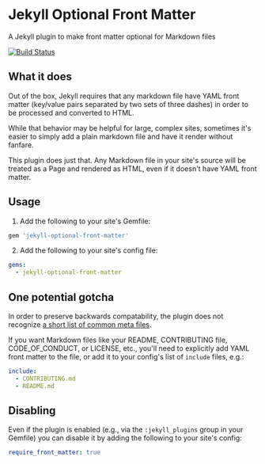 # Jekyll Optional Front Matter

A Jekyll plugin to make front matter optional for Markdown files

[![Build Status](https://travis-ci.org/benbalter/jekyll-optional-front-matter.svg?branch=master)](https://travis-ci.org/benbalter/jekyll-optional-front-matter)

## What it does

Out of the box, Jekyll requires that any markdown file have YAML front matter (key/value pairs separated by two sets of three dashes) in order to be processed and converted to HTML.

While that behavior may be helpful for large, complex sites, sometimes it's easier to simply add a plain markdown file and have it render without fanfare.

This plugin does just that. Any Markdown file in your site's source will be treated as a Page and rendered as HTML, even if it doesn't have YAML front matter.

## Usage

1. Add the following to your site's Gemfile:

  ```ruby
  gem 'jekyll-optional-front-matter'
  ```

2. Add the following to your site's config file:

  ```yml
  gems:
    - jekyll-optional-front-matter
  ```

## One potential gotcha

In order to preserve backwards compatability, the plugin does not recognize [a short list of common meta files](https://github.com/benbalter/jekyll-optional-front-matter/blob/master/lib/jekyll-optional-front-matter.rb#L4).

If you want Markdown files like your README, CONTRIBUTING file, CODE_OF_CONDUCT, or LICENSE, etc., you'll need to explicitly add YAML front matter to the file, or add it to your config's list of `include` files, e.g.:

```yml
include:
  - CONTRIBUTING.md
  - README.md
```

## Disabling

Even if the plugin is enabled (e.g., via the `:jekyll_plugins` group in your Gemfile) you can disable it by adding the following to your site's config:

```yml
require_front_matter: true
```
